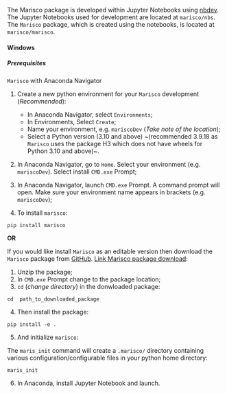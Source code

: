 The Marisco package is developed within Jupyter Notebooks using  [nbdev](https://nbdev.fast.ai/). The Jupyter Notebooks used for development are located at `marisco/nbs`. The `Marisco` package, which is created using the notebooks, is located at `marisco/marisco`.

#### Windows

##### Prerequisites
`Marisco` with Anaconda Navigator 

1. Create a new python environment for your `Marisco` development (*Recommended*):
    - In Anaconda Navigator, select `Environments`; 
    - In Environments, Select `Create`;
    - Name your environment, e.g. `mariscoDev` (*Take note of the location*);
    - Select a Python version (3.10 and above) ~(recommended 3.9.18 as `Marisco` uses the package H3 which does not have wheels for Python 3.10 and above)~.

2.  In Anaconda Navigator, go to `Home`. Select your environment (e.g. `mariscoDev`). Select install `CMD.exe` Prompt; 
 
3. In Anaconda Navigator, launch `CMD.exe` Prompt. A command prompt will open. Make sure your environment name appears in brackets (e.g. `mariscoDev`);

4. To install `marisco`:

```
pip install marisco
```

**OR**

If you would like install `Marisco` as an editable version then download the `Marisco` package from [GitHub](https://github.com/franckalbinet/marisco). [Link Marisco package download](https://github.com/franckalbinet/marisco/archive/refs/heads/main.zip):

1. Unzip the package;
2. In `CMD.exe` Prompt change to the package location;
3. `cd` (*change directory*) in the donwloaded package:

```
cd  path_to_downloaded_package
```

4. Then install the package:
```
pip install -e .
```

5. And initialize `marisco`:

The `maris_init` command will create a `.marisco/` directory containing various configuration/configurable files in your python home directory:

 ```
maris_init
```

6. In Anaconda, install Jupyter Notebook and launch. 